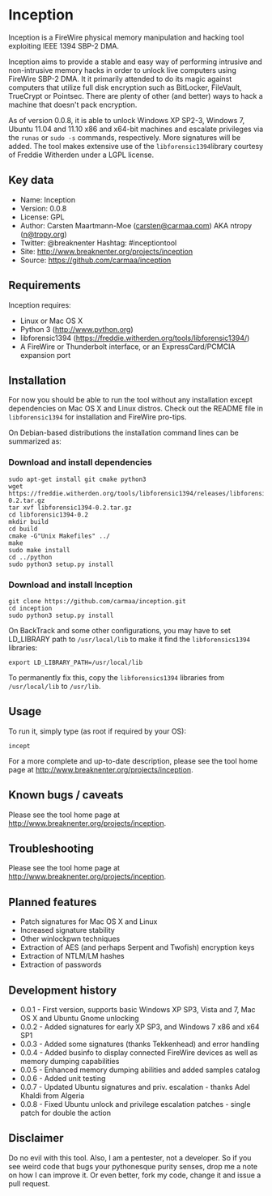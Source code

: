 Inception
=========

Inception is a FireWire physical memory manipulation and hacking tool exploiting
IEEE 1394 SBP-2 DMA.

Inception aims to provide a stable and easy way of performing intrusive and 
non-intrusive memory hacks in order to unlock live computers using FireWire 
SBP-2 DMA. It it primarily attended to do its magic against computers that 
utilize full disk encryption such as BitLocker, FileVault, TrueCrypt or 
Pointsec. There are plenty of other (and better) ways to hack a machine that 
doesn't pack encryption.

As of version 0.0.8, it is able to unlock Windows XP SP2-3, Windows 7, 
Ubuntu 11.04 and 11.10 x86 and x64-bit machines and escalate privileges via the
`runas` or `sudo -s` commands, respectively. More signatures will be added. The
tool makes extensive use of the `libforensic1394`library courtesy of Freddie
Witherden under a LGPL license.


Key data
--------

 * Name: 	Inception
 * Version: 0.0.8
 * License: GPL
 * Author: 	Carsten Maartmann-Moe (carsten@carmaa.com) AKA ntropy (n@tropy.org)
 * Twitter: @breaknenter Hashtag: #inceptiontool
 * Site: 	http://www.breaknenter.org/projects/inception
 * Source: 	https://github.com/carmaa/inception


Requirements
------------

Inception requires:

 * Linux or Mac OS X
 * Python 3 (http://www.python.org)
 * libforensic1394 (https://freddie.witherden.org/tools/libforensic1394/)
 * A FireWire or Thunderbolt interface, or an ExpressCard/PCMCIA expansion port


Installation
------------

For now you should be able to run the tool without any installation except
dependencies on Mac OS X and Linux distros. Check out the README file in 
`libforensic1394` for installation and FireWire pro-tips.

On Debian-based distributions the installation command lines can be summarized
as:

### Download and install dependencies

	sudo apt-get install git cmake python3
	wget https://freddie.witherden.org/tools/libforensic1394/releases/libforensic1394-0.2.tar.gz
	tar xvf libforensic1394-0.2.tar.gz
	cd libforensic1394-0.2
	mkdir build
	cd build
	cmake -G"Unix Makefiles" ../
	make
	sudo make install
	cd ../python
	sudo python3 setup.py install

### Download and install Inception

	git clone https://github.com/carmaa/inception.git
	cd inception
	sudo python3 setup.py install

On BackTrack and some other configurations, you may have to set LD_LIBRARY path
to `/usr/local/lib` to make it find the `libforensics1394` libraries:

	export LD_LIBRARY_PATH=/usr/local/lib

To permanently fix this, copy the `libforensics1394` libraries from
`/usr/local/lib` to `/usr/lib`.


Usage
-----

To run it, simply type (as root if required by your OS):

	incept

For a more complete and up-to-date description, please see the tool home page 
at http://www.breaknenter.org/projects/inception.


Known bugs / caveats
--------------------

Please see the tool home page at http://www.breaknenter.org/projects/inception.
   

Troubleshooting
---------------

Please see the tool home page at http://www.breaknenter.org/projects/inception.


Planned features
----------------

 * Patch signatures for Mac OS X and Linux
 * Increased signature stability
 * Other winlockpwn techniques
 * Extraction of AES (and perhaps Serpent and Twofish) encryption keys
 * Extraction of NTLM/LM hashes
 * Extraction of passwords
 
 
Development history
-------------------
 
 * 0.0.1 - First version, supports basic Windows XP SP3, Vista and 7, Mac OS X
           and Ubuntu Gnome unlocking  
 * 0.0.2 - Added signatures for early XP SP3, and Windows 7 x86 and x64 SP1  
 * 0.0.3 - Added some signatures (thanks Tekkenhead) and error handling  
 * 0.0.4 - Added businfo to display connected FireWire devices as well as memory
           dumping capabilities  
 * 0.0.5 - Enhanced memory dumping abilities and added samples catalog  
 * 0.0.6 - Added unit testing  
 * 0.0.7 - Updated Ubuntu signatures and priv. escalation - thanks Adel Khaldi
           from Algeria  
 * 0.0.8 - Fixed Ubuntu unlock and privilege escalation patches - single patch
           for double the action
 
 
Disclaimer
----------
Do no evil with this tool. Also, I am a pentester, not a developer. So if you
see weird code that bugs your pythonesque purity senses, drop me a note on how
I can improve it. Or even better, fork my code, change it and issue a pull
request.
